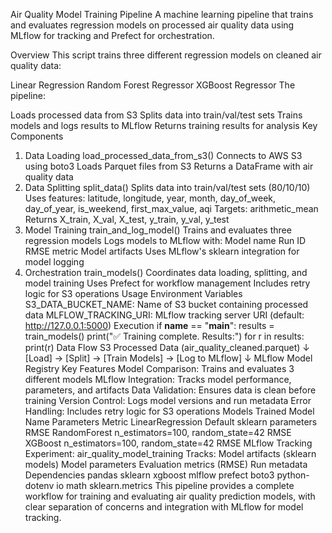 Air Quality Model Training Pipeline
A machine learning pipeline that trains and evaluates regression models on processed air quality data using MLflow for tracking and Prefect for orchestration.

Overview
This script trains three different regression models on cleaned air quality data:

Linear Regression
Random Forest Regressor
XGBoost Regressor
The pipeline:

Loads processed data from S3
Splits data into train/val/test sets
Trains models and logs results to MLflow
Returns training results for analysis
Key Components
1. Data Loading
load_processed_data_from_s3()
Connects to AWS S3 using boto3
Loads Parquet files from S3
Returns a DataFrame with air quality data
2. Data Splitting
split_data()
Splits data into train/val/test sets (80/10/10)
Uses features: latitude, longitude, year, month, day_of_week, day_of_year, is_weekend, first_max_value, aqi
Targets: arithmetic_mean
Returns X_train, X_val, X_test, y_train, y_val, y_test
3. Model Training
train_and_log_model()
Trains and evaluates three regression models
Logs models to MLflow with:
Model name
Run ID
RMSE metric
Model artifacts
Uses MLflow's sklearn integration for model logging
4. Orchestration
train_models()
Coordinates data loading, splitting, and model training
Uses Prefect for workflow management
Includes retry logic for S3 operations
Usage
Environment Variables
S3_DATA_BUCKET_NAME: Name of S3 bucket containing processed data
MLFLOW_TRACKING_URI: MLflow tracking server URI (default: http://127.0.0.1:5000)
Execution
if __name__ == "__main__":
    results = train_models()
    print("✅ Training complete. Results:")
    for r in results:
        print(r)
Data Flow
S3 Processed Data (air_quality_cleaned.parquet)
   ↓
[Load] → [Split] → [Train Models] → [Log to MLflow]
   ↓
MLflow Model Registry
Key Features
Model Comparison: Trains and evaluates 3 different models
MLflow Integration: Tracks model performance, parameters, and artifacts
Data Validation: Ensures data is clean before training
Version Control: Logs model versions and run metadata
Error Handling: Includes retry logic for S3 operations
Models Trained
Model Name	Parameters	Metric
LinearRegression	Default sklearn parameters	RMSE
RandomForest	n_estimators=100, random_state=42	RMSE
XGBoost	n_estimators=100, random_state=42	RMSE
MLflow Tracking
Experiment: air_quality_model_training
Tracks:
Model artifacts (sklearn models)
Model parameters
Evaluation metrics (RMSE)
Run metadata
Dependencies
pandas
sklearn
xgboost
mlflow
prefect
boto3
python-dotenv
io
math
sklearn.metrics
This pipeline provides a complete workflow for training and evaluating air quality prediction models, with clear separation of concerns and integration with MLflow for model tracking.
